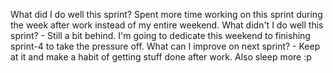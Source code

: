 What did I do well this sprint?
    Spent more time working on this sprint during the week after work instead of my entire weekend.
What didn't I do well this sprint? - Still a bit behind. I'm going to dedicate this weekend to finishing sprint-4 to take the pressure off.
What can I improve on next sprint? - Keep at it and make a habit of getting stuff done after work. Also sleep more :p